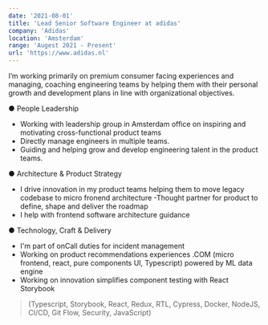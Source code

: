```yaml
---
date: '2021-08-01'
title: 'Lead Senior Software Engineer at adidas'
company: 'Adidas'
location: 'Amsterdam'
range: 'Augest 2021 - Present'
url: 'https://www.adidas.nl'
---
```


I’m working primarily on premium consumer facing experiences and managing, coaching engineering
teams by helping them with their personal growth and development plans in line with organizational
objectives.

● People Leadership

- Working with leadership group in Amsterdam office on inspiring and motivating
  cross-functional product teams
- Directly manage engineers in multiple teams.
- Guiding and helping grow and develop engineering talent in the product teams.

● Architecture & Product Strategy

- I drive innovation in my product teams helping them to move legacy codebase to
  micro fronend architecture
  -Thought partner for product to define, shape and deliver the roadmap
- I help with frontend software architecture guidance

● Technology, Craft & Delivery

- I'm part of onCall duties for incident management
- Working on product recommendations experiences .COM (micro frontend, react,
  pure components UI, Typescript) powered by ML data engine
- Working on innovation simplifies component testing with React Storybook

> (Typescript, Storybook, React, Redux, RTL, Cypress, Docker, NodeJS, CI/CD, Git Flow, Security, JavaScript)
